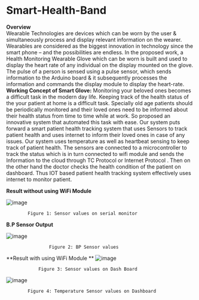# Smart-Health-Band
**Overview**   
    Wearable Technologies are devices which can be worn by the user & simultaneously process and display relevant information on the wearer. Wearables are considered as the biggest innovation in technology since the smart phone – and the possibilities are endless.
		In the proposed work, a Health Monitoring Wearable Glove which can be worn is built and used to display the heart rate of any individual on the display mounted on the glove. The pulse of a person is sensed using a pulse sensor, which sends information to the Arduino board & it subsequently processes the information and commands the display module to display the heart-rate.
 **Working Concept of Smart Glove:**
 	Monitoring your beloved ones becomes a difficult task in the modern day life. Keeping track of the health status of the your patient at home is a difficult task. Specially old age patients should be periodically monitored and their loved ones need to be informed about their health status from time to time while at work. So proposed an innovative system that automated this task with ease. Our system puts forward a smart patient health tracking system that uses Sensors to track patient health and uses internet to inform their loved ones in case of any issues. Our system uses temperature as well as heartbeat sensing to keep track of patient health. The sensors are connected to a microcontroller to track the status which is in turn connected to wifi module and sends the Information to the cloud through TC Protocol or Internet Protocol . Then on the other hand the doctor checks the health condition of the patient on dashboard. Thus IOT based patient health tracking system effectively uses internet to monitor patient.

  
**Result without using WiFi Module**

![image](https://github.com/varun-1409/Smart-Health-Band/assets/84139574/83394f8d-1e71-4c58-8e2c-4980d548e8d4)

			Figure 1: Sensor values on serial monitor


**B.P Sensor Output**

![image](https://github.com/varun-1409/Smart-Health-Band/assets/84139574/2992278f-f0aa-464e-8b92-c426d56a87f4)

					Figure 2: BP Sensor values


**Result with using WiFi Module
**
![image](https://github.com/varun-1409/Smart-Health-Band/assets/84139574/38f48bc7-aba2-4618-be99-3077060336f5)

				Figure 3: Sensor values on Dash Board

![image](https://github.com/varun-1409/Smart-Health-Band/assets/84139574/daf59aa7-2f00-428f-93b9-92cc05cf0658)

			Figure 4: Temperature Sensor values on Dashboard 

